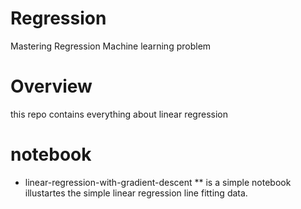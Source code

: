 # Regression
Mastering Regression Machine learning problem

# Overview
this repo contains everything about linear regression 
# notebook
* linear-regression-with-gradient-descent
** is a simple notebook illustartes the simple linear regression line fitting data. 
